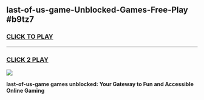 
## last-of-us-game-Unblocked-Games-Free-Play #b9tz7
<h3>
<a href="https://us.freeplayer.one?title=last-of-us-game&ref=9M">CLICK TO PLAY</a></h3>
<hr>

<h3>
<a href="https://us.freeplayer.one?title=last-of-us-game&ref=9M">CLICK 2 PLAY</a>
  
</h3>

<a href="https://us.freeplayer.one?title=last-of-us-game&ref=9M"><img src="https://clearcache.store/games.png"></a>


**last-of-us-game games unblocked: Your Gateway to Fun and Accessible Online Gaming**
